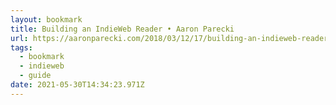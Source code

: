 ```yaml
---
layout: bookmark
title: Building an IndieWeb Reader • Aaron Parecki
url: https://aaronparecki.com/2018/03/12/17/building-an-indieweb-reader
tags:
  - bookmark
  - indieweb
  - guide
date: 2021-05-30T14:34:23.971Z
---
```

 